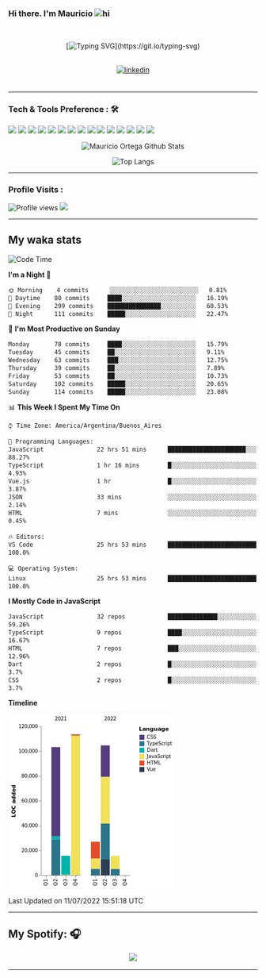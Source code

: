 ### Hi there. I'm Mauricio <img src="https://user-images.githubusercontent.com/1303154/88677602-1635ba80-d120-11ea-84d8-d263ba5fc3c0.gif" width="28px" alt="hi">
<br /> 

<div align="center">
  
[![Typing SVG](https://readme-typing-svg.herokuapp.com?size=25&duration=7000&center=true&vCenter=true&width=650&height=40&lines=WELCOME!;My+name+is+Mauricio+Ortega...;I+am+a+Front-End+Developer...;I+hope+you+find+what+you+are+looking+for...;You+have+my+contact+information...;MAY+THE+FORCE+BE+WITH+YOU...)](https://git.io/typing-svg)

</div>
  
<br />

<div align="center">
  
<a href="https://www.linkedin.com/in/mauricio-sebasti%C3%A1n-ortega-71b43788/" target="_blank">
<img src=https://img.shields.io/badge/linkedin-%231E77B5.svg?&style=for-the-badge&logo=linkedin&logoColor=white alt=linkedin style="margin-bottom: 5px;" />
</a>
  
</div>

<br />



<!--
**Nekzus/Nekzus** is a ✨ _special_ ✨ repository because its `README.md` (this file) appears on your GitHub profile.

Here are some ideas to get you started:

- 🔭 I’m currently working on ...
- 🌱 I’m currently learning ...
- 👯 I’m looking to collaborate on ...
- 🤔 I’m looking for help with ...
- 💬 Ask me about ...
- 📫 How to reach me: ...
- 😄 Pronouns: ...
- ⚡ Fun fact: ...
-->

---

### Tech & Tools Preference : 🛠

<img src = "https://img.shields.io/badge/-HTML5-E34F26?style=flat&logo=html5&logoColor=white"> <img src = "https://img.shields.io/badge/-CSS3-1572B6?style=flat&logo=css3&logoColor=white">
<img src="https://img.shields.io/badge/-Sass-cc6699?style=flat&logo=sass&logoColor=ffffff">
<img src="https://img.shields.io/badge/-Bootstrap-563D7C?style=flat&logo=bootstrap&logoColor=white">
<img src="https://img.shields.io/badge/-JavaScript-eed718?style=flat&logo=javascript&logoColor=ffffff">
<img src="https://img.shields.io/badge/-React-000000?style=flat&logo=react&logoColor=00c8ff">
<img src="https://img.shields.io/badge/-Next-000000?style=flat&logo=nextdotjs&logoColor=white">
<img src="http://img.shields.io/badge/-Vue-black?style=flat&logo=vuedotjs&logoColor=4FC08D">
<img src="http://img.shields.io/badge/-Flutter-black?style=flat&logo=flutter&logoColor=02569B">
<img src="https://img.shields.io/badge/-Node.js-3C873A?style=flat&logo=Node.js&logoColor=white">
<img src="http://img.shields.io/badge/-Git-F1502F?style=flat&logo=git&logoColor=FFFFFF">
<img src="http://img.shields.io/badge/-Github-000000?style=flat&logo=github&logoColor=FFFFFF">
<img src="https://img.shields.io/badge/-Firebase-FFA611?style=flat&logo=firebase&logoColor=FFFFFF">
<img src="http://img.shields.io/badge/-Vercel-black?style=flat&logo=vercel&logoColor=white">
<img src="http://img.shields.io/badge/-VS%20Code-007ACC?style=flat&logo=visual%20studio%20code&logoColor=white">


<div align="center">
  
![Mauricio Ortega Github Stats](https://github-readme-stats.vercel.app/api?username=Nekzus&show_icons=true&title_color=fff&icon_color=79ff97&text_color=9f9f9f&bg_color=151515)

![Top Langs](https://github-readme-stats.vercel.app/api/top-langs/?username=Nekzus&hide=css,html,less&layout=compact&title_color=fff&icon_color=79ff97&text_color=9f9f9f&bg_color=151515)

</div>
  
---

### Profile Visits :
  
![Profile views](https://gpvc.arturio.dev/Nekzus)  <img src="https://img.shields.io/github/followers/Nekzus?label=Follow" style=" float:left, margin-right:10px" />

---


## My waka stats
<!--START_SECTION:waka-->
![Code Time](http://img.shields.io/badge/Code%20Time-1%2C042%20hrs%2028%20mins-blue)

**I'm a Night 🦉** 

```text
🌞 Morning    4 commits      ░░░░░░░░░░░░░░░░░░░░░░░░░   0.81% 
🌆 Daytime    80 commits     ████░░░░░░░░░░░░░░░░░░░░░   16.19% 
🌃 Evening    299 commits    ███████████████░░░░░░░░░░   60.53% 
🌙 Night      111 commits    █████░░░░░░░░░░░░░░░░░░░░   22.47%

```
📅 **I'm Most Productive on Sunday** 

```text
Monday       78 commits     ████░░░░░░░░░░░░░░░░░░░░░   15.79% 
Tuesday      45 commits     ██░░░░░░░░░░░░░░░░░░░░░░░   9.11% 
Wednesday    63 commits     ███░░░░░░░░░░░░░░░░░░░░░░   12.75% 
Thursday     39 commits     ██░░░░░░░░░░░░░░░░░░░░░░░   7.89% 
Friday       53 commits     ██░░░░░░░░░░░░░░░░░░░░░░░   10.73% 
Saturday     102 commits    █████░░░░░░░░░░░░░░░░░░░░   20.65% 
Sunday       114 commits    █████░░░░░░░░░░░░░░░░░░░░   23.08%

```


📊 **This Week I Spent My Time On** 

```text
⌚︎ Time Zone: America/Argentina/Buenos_Aires

💬 Programming Languages: 
JavaScript               22 hrs 51 mins      ██████████████████████░░░   88.27% 
TypeScript               1 hr 16 mins        █░░░░░░░░░░░░░░░░░░░░░░░░   4.93% 
Vue.js                   1 hr                █░░░░░░░░░░░░░░░░░░░░░░░░   3.87% 
JSON                     33 mins             ░░░░░░░░░░░░░░░░░░░░░░░░░   2.14% 
HTML                     7 mins              ░░░░░░░░░░░░░░░░░░░░░░░░░   0.45%

🔥 Editors: 
VS Code                  25 hrs 53 mins      █████████████████████████   100.0%

💻 Operating System: 
Linux                    25 hrs 53 mins      █████████████████████████   100.0%

```

**I Mostly Code in JavaScript** 

```text
JavaScript               32 repos            ██████████████░░░░░░░░░░░   59.26% 
TypeScript               9 repos             ████░░░░░░░░░░░░░░░░░░░░░   16.67% 
HTML                     7 repos             ███░░░░░░░░░░░░░░░░░░░░░░   12.96% 
Dart                     2 repos             █░░░░░░░░░░░░░░░░░░░░░░░░   3.7% 
CSS                      2 repos             █░░░░░░░░░░░░░░░░░░░░░░░░   3.7%

```


**Timeline**

![Chart not found](https://raw.githubusercontent.com/Nekzus/Nekzus/main/charts/bar_graph.png) 


 Last Updated on 11/07/2022 15:51:18 UTC
<!--END_SECTION:waka-->

---
## My Spotify: 🎧

<div align="center"><img src="https://spotify-github-profile.vercel.app/api/view?uid=11169970531&cover_image=true&theme=default" /></div>

---
